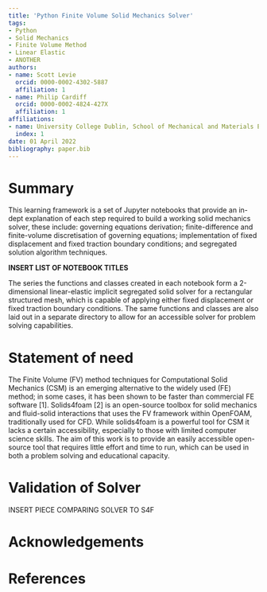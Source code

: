 ```yaml
---
title: 'Python Finite Volume Solid Mechanics Solver'
tags:
- Python
- Solid Mechanics
- Finite Volume Method
- Linear Elastic
- ANOTHER
authors:
- name: Scott Levie
  orcid: 0000-0002-4302-5887
  affiliation: 1
- name: Philip Cardiff
  orcid: 0000-0002-4824-427X
  affiliation: 1
affiliations:
- name: University College Dublin, School of Mechanical and Materials Engineering, Belfield, Ireland
  index: 1
date: 01 April 2022
bibliography: paper.bib
---
```


# Summary

This learning framework is a set of Jupyter notebooks that provide an in-dept explanation of each step required to build a working solid mechanics solver, these include: governing equations derivation; finite-difference and finite-volume discretisation of governing equations; implementation of fixed displacement and fixed traction boundary conditions; and segregated solution algorithm techniques. 

**INSERT LIST OF NOTEBOOK TITLES**

The series the functions and classes created in each notebook form a 2-dimensional linear-elastic implicit segregated solid solver for a rectangular structured mesh, which is capable of applying either fixed displacement or fixed traction boundary conditions. The same functions and classes are also laid out in a separate directory to allow for an accessible solver for problem solving capabilities.

# Statement of need

The Finite Volume (FV) method techniques for Computational Solid Mechanics (CSM) is an emerging alternative to the widely used (FE) method; in some cases, it has been shown to be faster than commercial FE software [1]. Solids4foam [2] is an open-source toolbox for solid mechanics and fluid-solid interactions that uses the FV framework within OpenFOAM, traditionally used for CFD. While solids4foam is a powerful tool for CSM it lacks a certain accessibility, especially to those with limited computer science skills. The aim of this work is to provide an easily accessible open-source tool that requires little effort and time to run, which can be used in both a problem solving and educational capacity. 

# Validation of Solver

INSERT PIECE COMPARING SOLVER TO S4F

# Acknowledgements


# References